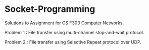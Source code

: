 # Socket-Programming
Solutions to Assignment for CS F303 Computer Networks. 

Problem 1 : File transfer using multi-channel stop-and-wait protocol. 

Problem 2 : File transfer using Selective Repeat protocol over UDP. 
